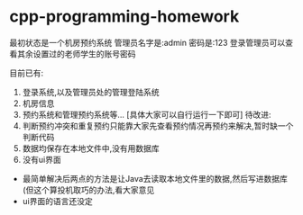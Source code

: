 # cpp-programming-homework
最初状态是一个机房预约系统
管理员名字是:admin  密码是:123 登录管理员可以查看其余设置过的老师学生的账号密码

目前已有:
1. 登录系统,以及管理员处的管理登陆系统
2. 机房信息
3. 预约系统和管理预约系统等...
   [具体大家可以自行运行一下即可]
待改进:
1. 判断预约冲突和重复预约只能靠大家先查看预约情况再预约来解决,暂时缺一个判断代码
2. 数据均保存在本地文件中,没有用数据库
3. 没有ui界面
+ 最简单解决后两点的方法是让Java去读取本地文件里的数据,然后写进数据库(但这个算投机取巧的办法,看大家意见
+ ui界面的语言还没定
